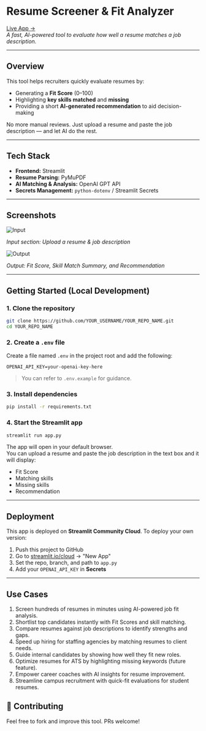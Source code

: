 
# Resume Screener & Fit Analyzer

[Live App →](https://resume-screener1.streamlit.app)  
*A fast, AI-powered tool to evaluate how well a resume matches a job description.*

---

##  Overview

This tool helps recruiters quickly evaluate resumes by:

- Generating a **Fit Score** (0–100)
- Highlighting **key skills matched** and **missing**
- Providing a short **AI-generated recommendation** to aid decision-making

No more manual reviews. Just upload a resume and paste the job description — and let AI do the rest.

---

##  Tech Stack

- **Frontend:** Streamlit
- **Resume Parsing:** PyMuPDF
- **AI Matching & Analysis:** OpenAI GPT API
- **Secrets Management:** `python-dotenv` / Streamlit Secrets

---

##  Screenshots

![Input](https://github.com/user-attachments/assets/c568f4ae-5f52-43c6-ad47-1eca98ad3216)

*Input section: Upload a resume & job description*

![Output](https://github.com/user-attachments/assets/d77dcff5-accb-45d7-8287-8913528abbbf)

*Output: Fit Score, Skill Match Summary, and Recommendation*

---

##  Getting Started (Local Development)

### 1. Clone the repository

```bash
git clone https://github.com/YOUR_USERNAME/YOUR_REPO_NAME.git
cd YOUR_REPO_NAME
```

### 2. Create a `.env` file

Create a file named `.env` in the project root and add the following:

```env
OPENAI_API_KEY=your-openai-key-here
```

>  You can refer to `.env.example` for guidance.

### 3. Install dependencies

```bash
pip install -r requirements.txt
```

### 4. Start the Streamlit app

```bash
streamlit run app.py
```

The app will open in your default browser.  
You can upload a resume and paste the job description in the text box and it will display:

- Fit Score 
- Matching skills
- Missing skills 
- Recommendation  

---

##  Deployment

This app is deployed on **Streamlit Community Cloud**. To deploy your own version:

1. Push this project to GitHub
2. Go to [streamlit.io/cloud](https://streamlit.io/cloud) → "New App"
3. Set the repo, branch, and path to `app.py`
4. Add your `OPENAI_API_KEY` in **Secrets**

---

##  Use Cases

1. Screen hundreds of resumes in minutes using AI-powered job fit analysis.
2. Shortlist top candidates instantly with Fit Scores and skill matching.
3. Compare resumes against job descriptions to identify strengths and gaps.
4. Speed up hiring for staffing agencies by matching resumes to client needs.
5. Guide internal candidates by showing how well they fit new roles.
6. Optimize resumes for ATS by highlighting missing keywords (future feature).
7. Empower career coaches with AI insights for resume improvement.
8. Streamline campus recruitment with quick-fit evaluations for student resumes.

## 🙌 Contributing

Feel free to fork and improve this tool. PRs welcome!
